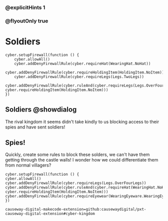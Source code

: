### @explicitHints 1
### @flyoutOnly true

# Soldiers

```ghost
cyber.setupFirewall(function () {
    cyber.allowAll()
    cyber.addDenyFirewallRule(cyber.requireHat(WearingHat.NoHat))
    cyber.addDenyFirewallRule(cyber.requireHoldingItem(HoldingItem.NoItem))
    cyber.addDenyFirewallRule(cyber.requireLegs(Legs.TwoLegs))
    cyber.addDenyFirewallRule(cyber.ruleAnd(cyber.requireLegs(Legs.OverFourLegs), cyber.requireHoldingItem(HoldingItem.NoItem)))
})

```

## Soldiers @showdialog
The rival kingdom it seems didn't take kindly to us blocking access to their spies and have sent soldiers!


## Spies!
Quickly, create some rules to block these solders, we can't have them getting through the castle walls! 
I wonder how we could differentiate them from normal villagers?   


```template
cyber.setupFirewall(function () {
cyber.allowAll()
cyber.addDenyFirewallRule(cyber.requireLegs(Legs.OverFourLegs))
cyber.addDenyFirewallRule(cyber.ruleAnd(cyber.requireHat(WearingHat.NoHat), cyber.requireHoldingItem(HoldingItem.NoItem)))
cyber.addDenyFirewallRule(cyber.requireEyewear(WearingEyeware.WearingEyeware))
})
```


```package
causeway-digital-makecode-extension=github:causewaydigital/pxt-causeway-digital-extension#cyber-kingdom
```